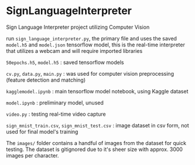 # SignLanguageInterpreter
Sign Language Interpreter project utilizing Computer Vision

run `sign_language_interpreter.py`, the primary file and uses the saved `model.h5` and `model.json` tensorflow model, this is the real-time interpreter that utilizes a webcam and will require imported libraries

`50epochs.h5`, `model.h5` : saved tensorflow models

`cv.py`, `data.py`, `main.py` : was used for computer vision preprocessing (feature detection and matching)

`kagglemodel.ipynb` : main tensorflow model notebook, using Kaggle dataset

`model.ipynb` : preliminary model, unused

`video.py` : testing real-time video capture

`sign_mnist_train.csv`, `sign_mnist_test.csv` : image dataset in csv form, not used for final model's training

The `images/` folder contains a handful of images from the dataset for quick testing. The dataset is gitignored due to it's sheer size with approx. 3000 images per character.
